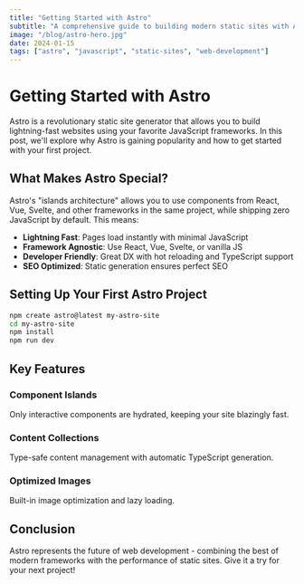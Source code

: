 ```yaml
---
title: "Getting Started with Astro"
subtitle: "A comprehensive guide to building modern static sites with Astro"
image: "/blog/astro-hero.jpg"
date: 2024-01-15
tags: ["astro", "javascript", "static-sites", "web-development"]
---
```


# Getting Started with Astro

Astro is a revolutionary static site generator that allows you to build lightning-fast websites using your favorite JavaScript frameworks. In this post, we'll explore why Astro is gaining popularity and how to get started with your first project.

## What Makes Astro Special?

Astro's "islands architecture" allows you to use components from React, Vue, Svelte, and other frameworks in the same project, while shipping zero JavaScript by default. This means:

- **Lightning Fast**: Pages load instantly with minimal JavaScript
- **Framework Agnostic**: Use React, Vue, Svelte, or vanilla JS
- **Developer Friendly**: Great DX with hot reloading and TypeScript support
- **SEO Optimized**: Static generation ensures perfect SEO

## Setting Up Your First Astro Project

```bash
npm create astro@latest my-astro-site
cd my-astro-site
npm install
npm run dev
```

## Key Features

### Component Islands
Only interactive components are hydrated, keeping your site blazingly fast.

### Content Collections
Type-safe content management with automatic TypeScript generation.

### Optimized Images
Built-in image optimization and lazy loading.

## Conclusion

Astro represents the future of web development - combining the best of modern frameworks with the performance of static sites. Give it a try for your next project! 